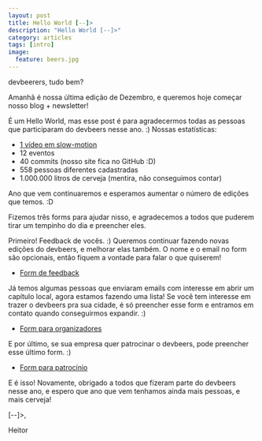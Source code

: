 ```yaml
---
layout: post
title: Hello World [--]>
description: "Hello World [--]>"
category: articles
tags: [intro]
image:
  feature: beers.jpg
---
```


devbeerers, tudo bem?

Amanhã é nossa última edição de Dezembro, e queremos hoje começar nosso blog + newsletter!

É um Hello World, mas esse post é para agradecermos todas as pessoas que participaram do devbeers nesse ano. :) Nossas estatísticas:

- [1 vídeo em slow-motion](https://www.youtube.com/watch?v=ZtWCm8Tb_Zg)
- 12 eventos
- 40 commits (nosso site fica no GitHub :D)
- 558 pessoas diferentes cadastradas
- 1.000.000 litros de cerveja (mentira, não conseguimos contar)

Ano que vem continuaremos e esperamos aumentar o número de edições que temos. :D

Fizemos três forms para ajudar nisso, e agradecemos a todos que puderem tirar um tempinho do dia e preencher eles.

Primeiro! Feedback de vocês. :) Queremos continuar fazendo novas edições do devbeers, e melhorar elas também. O nome e o email no form são opcionais, então fiquem a vontade para falar o que quiserem!

* [Form de feedback](https://heitortsergent.typeform.com/to/jnzWDn)

Já temos algumas pessoas que enviaram emails com interesse em abrir um capítulo local, agora estamos fazendo uma lista! Se você tem interesse em trazer o devbeers pra sua cidade, é só preencher esse form e entramos em contato quando conseguirmos expandir. :)

* [Form para organizadores](https://heitortsergent.typeform.com/to/GZHliE)

E por último, se sua empresa quer patrocinar o devbeers, pode preencher esse último form. :)

* [Form para patrocínio](https://heitortsergent.typeform.com/to/uqVkpX)

E é isso! Novamente, obrigado a todos que fizeram parte do devbeers nesse ano, e espero que ano que vem tenhamos ainda mais pessoas, e mais cerveja!

[--]>,

Heitor